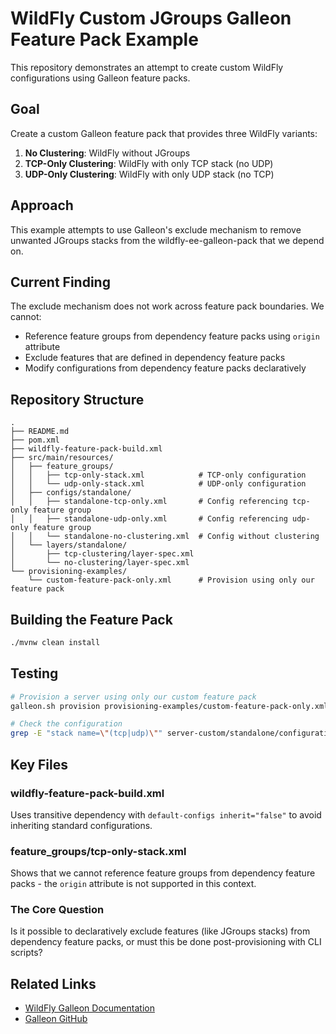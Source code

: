 # WildFly Custom JGroups Galleon Feature Pack Example

This repository demonstrates an attempt to create custom WildFly configurations using Galleon feature packs.

## Goal

Create a custom Galleon feature pack that provides three WildFly variants:
1. **No Clustering**: WildFly without JGroups
2. **TCP-Only Clustering**: WildFly with only TCP stack (no UDP)
3. **UDP-Only Clustering**: WildFly with only UDP stack (no TCP)

## Approach

This example attempts to use Galleon's exclude mechanism to remove unwanted JGroups stacks from the wildfly-ee-galleon-pack that we depend on.

## Current Finding

The exclude mechanism does not work across feature pack boundaries. We cannot:
- Reference feature groups from dependency feature packs using `origin` attribute
- Exclude features that are defined in dependency feature packs
- Modify configurations from dependency feature packs declaratively

## Repository Structure

```
.
├── README.md
├── pom.xml
├── wildfly-feature-pack-build.xml
├── src/main/resources/
│   ├── feature_groups/
│   │   ├── tcp-only-stack.xml            # TCP-only configuration
│   │   └── udp-only-stack.xml            # UDP-only configuration
│   ├── configs/standalone/
│   │   ├── standalone-tcp-only.xml       # Config referencing tcp-only feature group
│   │   ├── standalone-udp-only.xml       # Config referencing udp-only feature group
│   │   └── standalone-no-clustering.xml  # Config without clustering
│   └── layers/standalone/
│       ├── tcp-clustering/layer-spec.xml
│       └── no-clustering/layer-spec.xml
└── provisioning-examples/
    └── custom-feature-pack-only.xml      # Provision using only our feature pack

```

## Building the Feature Pack

```bash
./mvnw clean install
```

## Testing

```bash
# Provision a server using only our custom feature pack
galleon.sh provision provisioning-examples/custom-feature-pack-only.xml --dir=server-custom

# Check the configuration
grep -E "stack name=\"(tcp|udp)\"" server-custom/standalone/configuration/standalone-tcp-only.xml
```

## Key Files

### wildfly-feature-pack-build.xml  
Uses transitive dependency with `default-configs inherit="false"` to avoid inheriting standard configurations.

### feature_groups/tcp-only-stack.xml
Shows that we cannot reference feature groups from dependency feature packs - the `origin` attribute is not supported in this context.

### The Core Question
Is it possible to declaratively exclude features (like JGroups stacks) from dependency feature packs, or must this be done post-provisioning with CLI scripts?

## Related Links

- [WildFly Galleon Documentation](https://docs.wildfly.org/galleon/)
- [Galleon GitHub](https://github.com/wildfly/galleon)